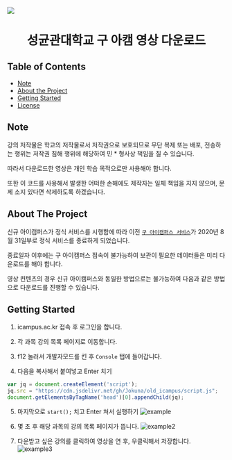 [![](https://data.jsdelivr.com/v1/package/gh/Jokuna/old_icampus/badge)](https://www.jsdelivr.com/package/gh/Jokuna/old_icampus)

<h1 align="center">
    성균관대학교 구 아캠 영상 다운로드
</h1>

## Table of Contents

* [Note](#note)
* [About the Project](#about-the-project)
* [Getting Started](#getting-started)
* [License](#license)

## Note

강의 저작물은 학교의 저작물로서 저작권으로 보호되므로 무단 복제 또는 배포, 전송하는 행위는 저작권 침해 행위에 해당하여 민 * 형사상 책임을 질 수 있습니다.

따라서 다운로드한 영상은 개인 학습 목적으로만 사용해야 합니다.

또한 이 코드를 사용해서 발생한 어떠한 손해에도 제작자는 일체 책임을 지지 않으며, 문제 소지 있다면 삭제하도록 하겠습니다.

## About The Project

신규 아이캠퍼스가 정식 서비스를 시행함에 따라 이전 [`구 아이캠퍼스 서비스`](`http://www.icampus.ac.kr`)가 2020년 8월 31일부로 정식 서비스를 종료하게 되었습니다.

종료일자 이후에는 구 아이캠퍼스 접속이 불가능하여 보관이 필요한 데이터들은 미리 다운로드를 해야 합니다.

영상 컨텐츠의 경우 신규 아이캠퍼스와 동일한 방법으로는 불가능하여 다음과 같은 방법으로 다운로드를 진행할 수 있습니다.


## Getting Started

1. icampus.ac.kr 접속 후 로그인을 합니다.

2. 각 과목 강의 목록 페이지로 이동합니다.

3. f12 눌러서 개발자모드를 킨 후 `Console` 탭에 들어갑니다.

4. 다음을 복사해서 붙여넣고 Enter 치기
```js
var jq = document.createElement('script');
jq.src = "https://cdn.jsdelivr.net/gh/Jokuna/old_icampus/script.js"; 
document.getElementsByTagName('head')[0].appendChild(jq);
```

5. 마지막으로 `start();` 치고 Enter 쳐서 실행하기
![example](https://user-images.githubusercontent.com/39121933/86587819-56909580-bfc5-11ea-8639-e71f550442bf.png)

6. 몇 초 후 해당 과목의 강의 목록 페이지가 뜹니다.
![example2](https://user-images.githubusercontent.com/39121933/86588028-d454a100-bfc5-11ea-9e6b-be32ef984755.png)

7. 다운받고 싶은 강의를 클릭하여 영상을 연 후, 우클릭해서 저장합니다.
![example3](https://user-images.githubusercontent.com/39121933/86588087-f5b58d00-bfc5-11ea-93c7-076ed9354bde.png)
